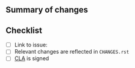 ## Summary of changes

## Checklist

- [ ] Link to issue:
- [ ] Relevant changes are reflected in `CHANGES.rst`
- [ ] [CLA](https://crate.io/community/contribute/cla/) is signed
